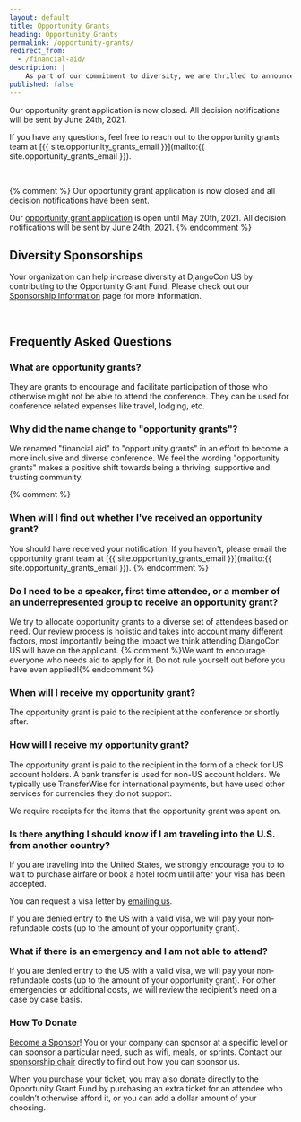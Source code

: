```yaml
---
layout: default
title: Opportunity Grants
heading: Opportunity Grants
permalink: /opportunity-grants/
redirect_from:
  - /financial-aid/
description: |
    As part of our commitment to diversity, we are thrilled to announce that we will be supporting individuals who need opportunity grants to attend DjangoCon US
published: false
---
```


Our opportunity grant application is now closed. All decision notifications will be sent by June 24th, 2021.

If you have any questions, feel free to reach out to the opportunity grants team at [{{ site.opportunity_grants_email }}](mailto:{{ site.opportunity_grants_email }}).

<br>

{% comment %}
Our opportunity grant application is now closed and all decision notifications have been sent.

Our <a href="{{site.opportunity_grant_application}}">opportunity grant application</a> is open until May 20th, 2021. All decision notifications will be sent by June 24th, 2021.
{% endcomment %}

## Diversity Sponsorships

Your organization can help increase diversity at DjangoCon US by contributing to the Opportunity Grant Fund. Please check out our [Sponsorship Information](/sponsors/information/) page for more information.

<br>

## Frequently Asked Questions

### What are opportunity grants?
They are grants to encourage and facilitate participation of those who otherwise might not be able to attend the conference. They can be used for conference related expenses like travel, lodging, etc.

### Why did the name change to "opportunity grants"?
We renamed "financial aid" to "opportunity grants" in an effort to become a more inclusive and diverse conference. We feel the wording "opportunity grants" makes a positive shift towards being a thriving, supportive and trusting community.

{% comment %}
### When will I find out whether I've received an opportunity grant?

You should have received your notification. If you haven't, please email the opportunity grant team at [{{ site.opportunity_grants_email }}](mailto:{{ site.opportunity_grants_email }}).
{% endcomment %}

### Do I need to be a speaker, first time attendee, or a member of an underrepresented group to receive an opportunity grant?

We try to allocate opportunity grants to a diverse set of attendees based on need. Our review process is holistic and takes into account many different factors, most importantly being the impact we think attending DjangoCon US will have on the applicant. {% comment %}We want to encourage everyone who needs aid to apply for it. Do not rule yourself out before you have even applied!{% endcomment %}

### When will I receive my opportunity grant?

The opportunity grant is paid to the recipient at the conference or shortly after.

### How will I receive my opportunity grant?

The opportunity grant is paid to the recipient in the form of a check for US account holders. A bank transfer is used for non-US account holders. We typically use TransferWise for international payments, but have used other services for currencies they do not support.

We require receipts for the items that the opportunity grant was spent on.

### Is there anything I should know if I am traveling into the U.S. from another country?

If you are traveling into the United States, we strongly encourage you to to wait to purchase airfare or book a hotel room until after your visa has been accepted.

You can request a visa letter by <a href="mailto:{{site.visa_email}}">emailing us</a>.

If you are denied entry to the US with a valid visa, we will pay your non-refundable costs (up to the amount of your opportunity grant).

### What if there is an emergency and I am not able to attend?

If you are denied entry to the US with a valid visa, we will pay your non-refundable costs (up to the amount of your opportunity grant). For other emergencies or additional costs, we will review the recipient’s need on a case by case basis.

### How To Donate

[Become a Sponsor](/sponsors/information/)! You or your company can sponsor at a specific level or can sponsor a particular need, such as wifi, meals, or sprints. Contact our <a href="mailto:{{site.sponsors_email}}">sponsorship chair</a> directly to find out how you can sponsor us.

When you purchase your ticket, you may also donate directly to the Opportunity Grant Fund by purchasing an extra ticket for an attendee who couldn’t otherwise afford it, or you can add a dollar amount of your choosing.
